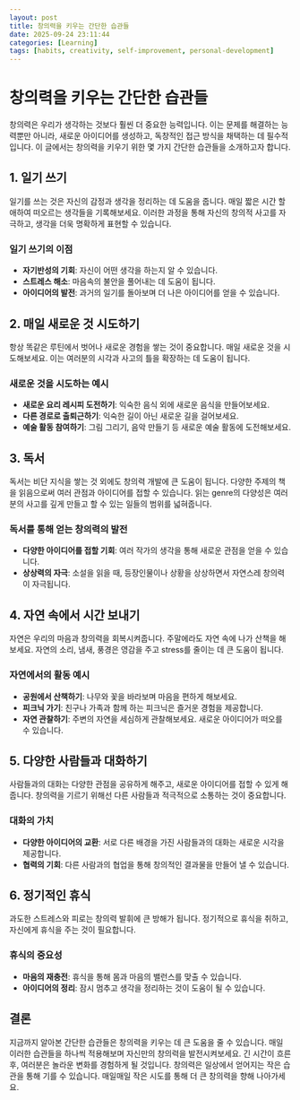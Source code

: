```yaml
---
layout: post
title: 창의력을 키우는 간단한 습관들
date: 2025-09-24 23:11:44
categories: [Learning]
tags: [habits, creativity, self-improvement, personal-development]
---
```


# 창의력을 키우는 간단한 습관들

창의력은 우리가 생각하는 것보다 훨씬 더 중요한 능력입니다. 이는 문제를 해결하는 능력뿐만 아니라, 새로운 아이디어를 생성하고, 독창적인 접근 방식을 채택하는 데 필수적입니다. 이 글에서는 창의력을 키우기 위한 몇 가지 간단한 습관들을 소개하고자 합니다.

## 1. 일기 쓰기

일기를 쓰는 것은 자신의 감정과 생각을 정리하는 데 도움을 줍니다. 매일 짧은 시간 할애하여 떠오르는 생각들을 기록해보세요. 이러한 과정을 통해 자신의 창의적 사고를 자극하고, 생각을 더욱 명확하게 표현할 수 있습니다.

### 일기 쓰기의 이점
- **자기반성의 기회**: 자신이 어떤 생각을 하는지 알 수 있습니다.  
- **스트레스 해소**: 마음속의 불안을 풀어내는 데 도움이 됩니다.  
- **아이디어의 발전**: 과거의 일기를 돌아보며 더 나은 아이디어를 얻을 수 있습니다.

## 2. 매일 새로운 것 시도하기

항상 똑같은 루틴에서 벗어나 새로운 경험을 쌓는 것이 중요합니다. 매일 새로운 것을 시도해보세요. 이는 여러분의 시각과 사고의 틀을 확장하는 데 도움이 됩니다.

### 새로운 것을 시도하는 예시
- **새로운 요리 레시피 도전하기**: 익숙한 음식 외에 새로운 음식을 만들어보세요.  
- **다른 경로로 출퇴근하기**: 익숙한 길이 아닌 새로운 길을 걸어보세요.  
- **예술 활동 참여하기**: 그림 그리기, 음악 만들기 등 새로운 예술 활동에 도전해보세요.

## 3. 독서

독서는 비단 지식을 쌓는 것 외에도 창의력 개발에 큰 도움이 됩니다. 다양한 주제의 책을 읽음으로써 여러 관점과 아이디어를 접할 수 있습니다. 읽는 genre의 다양성은 여러분의 사고를 깊게 만들고 할 수 있는 일들의 범위를 넓혀줍니다.

### 독서를 통해 얻는 창의력의 발전
- **다양한 아이디어를 접할 기회**: 여러 작가의 생각을 통해 새로운 관점을 얻을 수 있습니다.  
- **상상력의 자극**: 소설을 읽을 때, 등장인물이나 상황을 상상하면서 자연스레 창의력이 자극됩니다.

## 4. 자연 속에서 시간 보내기

자연은 우리의 마음과 창의력을 회복시켜줍니다. 주말에라도 자연 속에 나가 산책을 해보세요. 자연의 소리, 냄새, 풍경은 영감을 주고 stress를 줄이는 데 큰 도움이 됩니다.

### 자연에서의 활동 예시
- **공원에서 산책하기**: 나무와 꽃을 바라보며 마음을 편하게 해보세요.  
- **피크닉 가기**: 친구나 가족과 함께 하는 피크닉은 즐거운 경험을 제공합니다.
- **자연 관찰하기**: 주변의 자연을 세심하게 관찰해보세요. 새로운 아이디어가 떠오를 수 있습니다.

## 5. 다양한 사람들과 대화하기

사람들과의 대화는 다양한 관점을 공유하게 해주고, 새로운 아이디어를 접할 수 있게 해줍니다. 창의력을 기르기 위해선 다른 사람들과 적극적으로 소통하는 것이 중요합니다.

### 대화의 가치
- **다양한 아이디어의 교환**: 서로 다른 배경을 가진 사람들과의 대화는 새로운 시각을 제공합니다.  
- **협력의 기회**: 다른 사람과의 협업을 통해 창의적인 결과물을 만들어 낼 수 있습니다.

## 6. 정기적인 휴식

과도한 스트레스와 피로는 창의력 발휘에 큰 방해가 됩니다. 정기적으로 휴식을 취하고, 자신에게 휴식을 주는 것이 필요합니다. 

### 휴식의 중요성
- **마음의 재충전**: 휴식을 통해 몸과 마음의 밸런스를 맞출 수 있습니다.  
- **아이디어의 정리**: 잠시 멈추고 생각을 정리하는 것이 도움이 될 수 있습니다.

## 결론

지금까지 알아본 간단한 습관들은 창의력을 키우는 데 큰 도움을 줄 수 있습니다. 매일 이러한 습관들을 하나씩 적용해보며 자신만의 창의력을 발전시켜보세요. 긴 시간이 흐른 후, 여러분은 놀라운 변화를 경험하게 될 것입니다. 창의력은 일상에서 얻어지는 작은 습관을 통해 기를 수 있습니다. 매일매일 작은 시도를 통해 더 큰 창의력을 향해 나아가세요.
